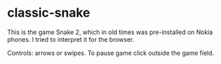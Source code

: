 # classic-snake

This is the game Snake 2, which in old times was pre-installed on Nokia phones. I tried to interpret it for the browser. 

Controls: arrows or swipes.
To pause game click outside the game field.
